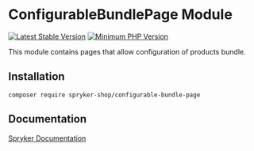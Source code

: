 # ConfigurableBundlePage Module
[![Latest Stable Version](https://poser.pugx.org/spryker-shop/configurable-bundle-page/v/stable.svg)](https://packagist.org/packages/spryker-shop/configurable-bundle-page)
[![Minimum PHP Version](https://img.shields.io/badge/php-%3E%3D%207.3-8892BF.svg)](https://php.net/)

This module contains pages that allow configuration of products bundle.

## Installation

```
composer require spryker-shop/configurable-bundle-page
```

## Documentation

[Spryker Documentation](https://documentation.spryker.com/module_guide/overview.htm)
